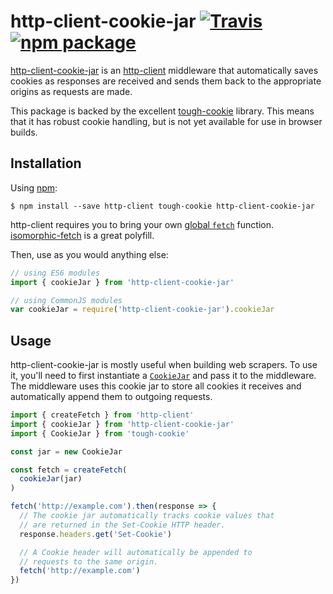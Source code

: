 # http-client-cookie-jar [![Travis][build-badge]][build] [![npm package][npm-badge]][npm]

[build-badge]: https://img.shields.io/travis/mjackson/http-client-cookie-jar/master.svg?style=flat-square
[build]: https://travis-ci.org/mjackson/http-client-cookie-jar

[npm-badge]: https://img.shields.io/npm/v/http-client-cookie-jar.svg?style=flat-square
[npm]: https://www.npmjs.org/package/http-client-cookie-jar

[http-client-cookie-jar](https://www.npmjs.com/package/http-client-cookie-jar) is an [http-client](https://www.npmjs.com/package/http-client) middleware that automatically saves cookies as responses are received and sends them back to the appropriate origins as requests are made.

This package is backed by the excellent [tough-cookie](https://www.npmjs.com/package/tough-cookie) library. This means that it has robust cookie handling, but is not yet available for use in browser builds.

## Installation

Using [npm](https://www.npmjs.com/):

    $ npm install --save http-client tough-cookie http-client-cookie-jar

http-client requires you to bring your own [global `fetch`](https://developer.mozilla.org/en-US/docs/Web/API/GlobalFetch/fetch) function. [isomorphic-fetch](https://github.com/matthew-andrews/isomorphic-fetch) is a great polyfill.

Then, use as you would anything else:

```js
// using ES6 modules
import { cookieJar } from 'http-client-cookie-jar'

// using CommonJS modules
var cookieJar = require('http-client-cookie-jar').cookieJar
```

## Usage

http-client-cookie-jar is mostly useful when building web scrapers. To use it, you'll need to first instantiate a [`CookieJar`](https://www.npmjs.com/package/tough-cookie#cookiejar) and pass it to the middleware. The middleware uses this cookie jar to store all cookies it receives and automatically append them to outgoing requests.

```js
import { createFetch } from 'http-client'
import { cookieJar } from 'http-client-cookie-jar'
import { CookieJar } from 'tough-cookie'

const jar = new CookieJar

const fetch = createFetch(
  cookieJar(jar)
)

fetch('http://example.com').then(response => {
  // The cookie jar automatically tracks cookie values that
  // are returned in the Set-Cookie HTTP header.
  response.headers.get('Set-Cookie')

  // A Cookie header will automatically be appended to
  // requests to the same origin.
  fetch('http://example.com')
})
```
